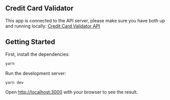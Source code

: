 ## Credit Card Validator

This app is connected to the API server, please make sure you have both up and running locally:
[Credit Card Validator API](https://github.com/danielnmai/credit-card-validator-api)

## Getting Started

First, install the dependencies:

```bash
yarn

```

Run the development server:

```bash
yarn dev

```

Open [http://localhost:3000](http://localhost:3000) with your browser to see the result.
